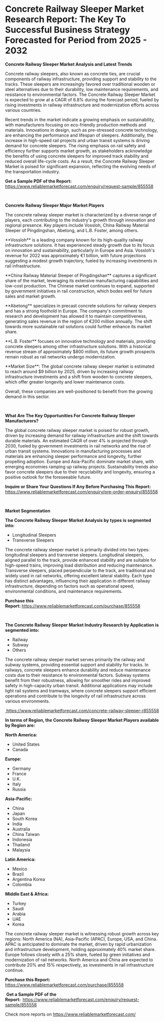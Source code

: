 <p><h1>Concrete Railway Sleeper Market Research Report: The Key To Successful Business Strategy Forecasted for Period from 2025 - 2032</h1></p><p><strong>Concrete Railway Sleeper Market Analysis and Latest Trends</strong></p>
<p><p>Concrete railway sleepers, also known as concrete ties, are crucial components of railway infrastructure, providing support and stability to the tracks. These sleepers are increasingly favored over traditional wooden or steel alternatives due to their durability, low maintenance requirements, and resistance to environmental factors. The Concrete Railway Sleeper Market is expected to grow at a CAGR of 6.8% during the forecast period, fueled by rising investments in railway infrastructure and modernization efforts across various countries.</p><p>Recent trends in the market indicate a growing emphasis on sustainability, with manufacturers focusing on eco-friendly production methods and materials. Innovations in design, such as pre-stressed concrete technology, are enhancing the performance and lifespan of sleepers. Additionally, the increase in high-speed rail projects and urban transit systems is driving demand for concrete sleepers. The rising emphasis on rail safety and efficiency further supports market growth, as stakeholders acknowledge the benefits of using concrete sleepers for improved track stability and reduced overall life-cycle costs. As a result, the Concrete Railway Sleeper Market is poised for significant expansion, reflecting the evolving needs of the transportation industry.</p></p>
<p><strong>Get a Sample PDF of the Report:&nbsp;</strong> <a href="https://www.reliablemarketforecast.com/enquiry/request-sample/855558?utm_campaign=2296&utm_medium=2&utm_source=Github&utm_content=ia&utm_term=17022025&utm_id=concrete-railway-sleeper">https://www.reliablemarketforecast.com/enquiry/request-sample/855558</a></p>
<p>&nbsp;</p>
<p><strong>Concrete Railway Sleeper Major Market Players</strong></p>
<p><p>The concrete railway sleeper market is characterized by a diverse range of players, each contributing to the industry's growth through innovation and regional presence. Key players include Vossloh, China Railway Material Sleeper of Pingdingshan, Abetong, and L.B. Foster, among others.</p><p>**Vossloh** is a leading company known for its high-quality railway infrastructure solutions. It has experienced steady growth due to its focus on innovation and sustainability, particularly in Europe and Asia. Vossloh's revenue for 2022 was approximately €1 billion, with future projections suggesting a modest growth trajectory, fueled by increasing investments in rail infrastructure.</p><p>**China Railway Material Sleeper of Pingdingshan** captures a significant share of the market, leveraging its extensive manufacturing capabilities and low-cost production. The Chinese market continues to expand, supported by government initiatives in rail construction, which bodes well for future sales and market growth.</p><p>**Abetong** specializes in precast concrete solutions for railway sleepers and has a strong foothold in Europe. The company's commitment to research and development has allowed it to maintain competitiveness, generating sales revenue in the region of €200 million annually. The shift towards more sustainable rail solutions could further enhance its market share.</p><p>**L.B. Foster** focuses on innovative technology and materials, providing concrete sleepers among other infrastructure solutions. With a historical revenue stream of approximately $800 million, its future growth prospects remain robust as rail networks undergo modernization.</p><p>**Market Size**: The global concrete railway sleeper market is estimated to reach around $9 billion by 2025, driven by increasing railway infrastructure investments and a shift from wooden to concrete sleepers, which offer greater longevity and lower maintenance costs. </p><p>Overall, these companies are well-positioned to benefit from the growing demand in this sector.</p></p>
<p>&nbsp;</p>
<p><strong>What Are The Key Opportunities For Concrete Railway Sleeper Manufacturers?</strong></p>
<p><p>The global concrete railway sleeper market is poised for robust growth, driven by increasing demand for railway infrastructure and the shift towards durable materials. An estimated CAGR of over 4% is projected through 2030, fueled by government investments in rail networks and the rise of urban transit systems. Innovations in manufacturing processes and materials are enhancing sleeper performance and longevity, further propelling adoption. Europe and Asia-Pacific dominate market share, with emerging economies ramping up railway projects. Sustainability trends also favor concrete sleepers due to their recyclability and longevity, ensuring a positive outlook for the foreseeable future.</p></p>
<p><strong>Inquire or Share Your Questions If Any Before Purchasing This Report:</strong> <a href="https://www.reliablemarketforecast.com/enquiry/pre-order-enquiry/855558?utm_campaign=2296&utm_medium=2&utm_source=Github&utm_content=ia&utm_term=17022025&utm_id=concrete-railway-sleeper">https://www.reliablemarketforecast.com/enquiry/pre-order-enquiry/855558</a></p>
<p>&nbsp;</p>
<p><strong>Market Segmentation</strong></p>
<p><strong>The Concrete Railway Sleeper Market Analysis by types is segmented into:</strong></p>
<p><ul><li>Longitudinal Sleepers</li><li>Transverse Sleepers</li></ul></p>
<p><p>The concrete railway sleeper market is primarily divided into two types: longitudinal sleepers and transverse sleepers. Longitudinal sleepers, aligned parallel to the track, provide enhanced stability and are suitable for high-speed trains, improving load distribution and reducing maintenance. Transverse sleepers, placed perpendicular to the track, are traditional and widely used in rail networks, offering excellent lateral stability. Each type has distinct advantages, influencing their application in different railway infrastructure, depending on factors such as operational speed, environmental conditions, and maintenance requirements.</p></p>
<p><strong>Purchase this Report:&nbsp;</strong><a href="https://www.reliablemarketforecast.com/purchase/855558?utm_campaign=2296&utm_medium=2&utm_source=Github&utm_content=ia&utm_term=17022025&utm_id=concrete-railway-sleeper">https://www.reliablemarketforecast.com/purchase/855558</a></p>
<p>&nbsp;</p>
<p><strong>The Concrete Railway Sleeper Market Industry Research by Application is segmented into:</strong></p>
<p><ul><li>Railway</li><li>Subway</li><li>Others</li></ul></p>
<p><p>The concrete railway sleeper market serves primarily the railway and subway systems, providing essential support and stability for tracks. In railways, concrete sleepers enhance durability and reduce maintenance costs due to their resistance to environmental factors. Subway systems benefit from their robustness, allowing for smoother rides and improved safety in high-capacity urban transit. Additional applications may include light rail systems and tramways, where concrete sleepers support efficient operations and contribute to the longevity of rail infrastructure across various environments.</p></p>
<p><a href="https://www.reliablemarketforecast.com/concrete-railway-sleeper-r855558?utm_campaign=2296&utm_medium=2&utm_source=Github&utm_content=ia&utm_term=17022025&utm_id=concrete-railway-sleeper">&nbsp;https://www.reliablemarketforecast.com/concrete-railway-sleeper-r855558</a></p>
<p><strong>In terms of Region, the Concrete Railway Sleeper Market Players available by Region are:</strong></p>
<p>
    <p> <strong> North America: </strong>
        <ul>
            <li>United States</li>
            <li>Canada</li>
        </ul>
        </p> 
    <p> <strong> Europe: </strong>
        <ul>
            <li>Germany</li>
            <li>France</li>
            <li>U.K.</li>
            <li>Italy</li>
            <li>Russia</li>
        </ul>
        </p> 
    <p> <strong> Asia-Pacific: </strong>
        <ul>
            <li>China</li>
            <li>Japan</li>
            <li>South Korea</li>
            <li>India</li>
            <li>Australia</li>
            <li>China Taiwan</li>
            <li>Indonesia</li>
            <li>Thailand</li>
            <li>Malaysia</li>
        </ul>
        </p> 
    <p> <strong> Latin America: </strong>
        <ul>
            <li>Mexico</li>
            <li>Brazil</li>
            <li>Argentina Korea</li>
            <li>Colombia</li>
        </ul>
        </p> 
    <p> <strong> Middle East & Africa: </strong>
        <ul>
            <li>Turkey</li>
            <li>Saudi</li>
            <li>Arabia</li>
            <li>UAE</li>
            <li>Korea</li>
        </ul>
    </p>
    </p>
<p><p>The concrete railway sleeper market is witnessing robust growth across key regions: North America (NA), Asia-Pacific (APAC), Europe, USA, and China. APAC is anticipated to dominate the market, driven by rapid urbanization and infrastructure development, holding approximately 40% market share. Europe follows closely with a 25% share, fueled by green initiatives and modernization of rail networks. North America and China are expected to contribute 20% and 15% respectively, as investments in rail infrastructure continue.</p></p>
<p><strong>Purchase this Report: </strong><a href="https://www.reliablemarketforecast.com/purchase/855558?utm_campaign=2296&utm_medium=2&utm_source=Github&utm_content=ia&utm_term=17022025&utm_id=concrete-railway-sleeper">https://www.reliablemarketforecast.com/purchase/855558</a></p>
<p>&nbsp;<strong>Get a Sample PDF of the Report:&nbsp;&nbsp;</strong><a href="https://www.reliablemarketforecast.com/enquiry/request-sample/855558?utm_campaign=2296&utm_medium=2&utm_source=Github&utm_content=ia&utm_term=17022025&utm_id=concrete-railway-sleeper">https://www.reliablemarketforecast.com/enquiry/request-sample/855558</a></p>
<p><strong></strong></p>
<p>Check more reports on <a href="https://www.reliablemarketforecast.com/?utm_campaign=2296&utm_medium=2&utm_source=Github&utm_content=ia&utm_term=17022025&utm_id=concrete-railway-sleeper">https://www.reliablemarketforecast.com/</a></p>